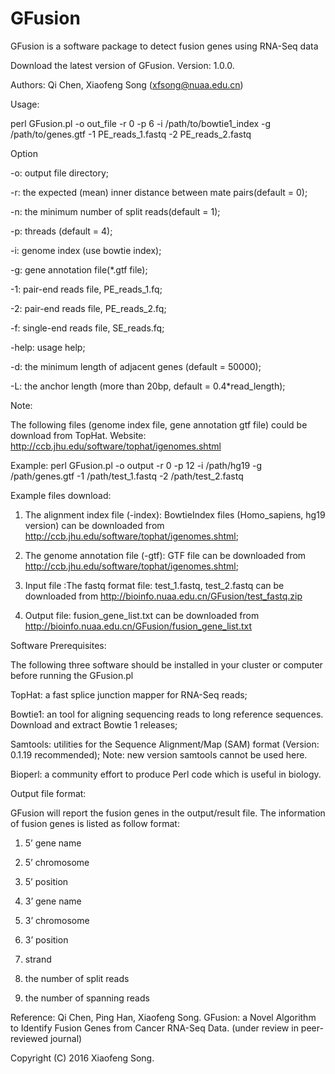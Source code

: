 # GFusion
GFusion is a software package to detect fusion genes using RNA-Seq data

Download the latest version of GFusion. Version: 1.0.0. 

Authors: Qi Chen, Xiaofeng Song (xfsong@nuaa.edu.cn)

Usage:

perl GFusion.pl -o out_file -r 0 -p 6 -i /path/to/bowtie1_index -g /path/to/genes.gtf -1 PE_reads_1.fastq -2 PE_reads_2.fastq 

Option

-o: output file directory;

-r: the expected (mean) inner distance between mate pairs(default = 0);

-n: the minimum number of split reads(default = 1);

-p: threads (default = 4);

-i: genome index (use bowtie index);

-g: gene annotation file(*.gtf file);

-1: pair-end reads file, PE_reads_1.fq;

-2: pair-end reads file, PE_reads_2.fq;

-f: single-end reads file, SE_reads.fq;

-help: usage help;

-d: the minimum length of adjacent genes (default = 50000); 

-L: the anchor length (more than 20bp, default = 0.4*read_length);

Note:

The following files (genome index file, gene annotation gtf file) could be download from TopHat. Website: http://ccb.jhu.edu/software/tophat/igenomes.shtml 

Example:
perl GFusion.pl -o output -r 0 -p 12 -i /path/hg19 -g /path/genes.gtf -1 /path/test_1.fastq -2 /path/test_2.fastq

Example files download:

1. The alignment index file (-index): BowtieIndex files (Homo_sapiens, hg19 version) can be downloaded from http://ccb.jhu.edu/software/tophat/igenomes.shtml;

2. The genome annotation file (-gtf): GTF file can be downloaded from http://ccb.jhu.edu/software/tophat/igenomes.shtml;

3. Input file :The fastq format file: test_1.fastq, test_2.fastq can be downloaded from http://bioinfo.nuaa.edu.cn/GFusion/test_fastq.zip 

4. Output file: fusion_gene_list.txt can be downloaded from http://bioinfo.nuaa.edu.cn/GFusion/fusion_gene_list.txt

Software Prerequisites:

The following three software should be installed in your cluster or computer before running the GFusion.pl

TopHat: a fast splice junction mapper for RNA-Seq reads;

Bowtie1: an tool for aligning sequencing reads to long reference sequences. Download and extract Bowtie 1 releases;

Samtools: utilities for the Sequence Alignment/Map (SAM) format (Version: 0.1.19 recommended); Note: new version samtools cannot be used here.

Bioperl: a community effort to produce Perl code which is useful in biology.

Output file format:

GFusion will report the fusion genes in the output/result file. The information of fusion genes is listed as follow format:

1. 5’ gene name 

2. 5’ chromosome 

3. 5’ position

4. 3’ gene name 

5. 3’ chromosome 

6. 3’ position 

7. strand 

8. the number of split reads 

9. the number of spanning reads 

Reference:
Qi Chen, Ping Han, Xiaofeng Song. GFusion: a Novel Algorithm to Identify Fusion Genes from Cancer RNA-Seq Data. (under review in peer-reviewed journal)

Copyright (C) 2016 Xiaofeng Song.

